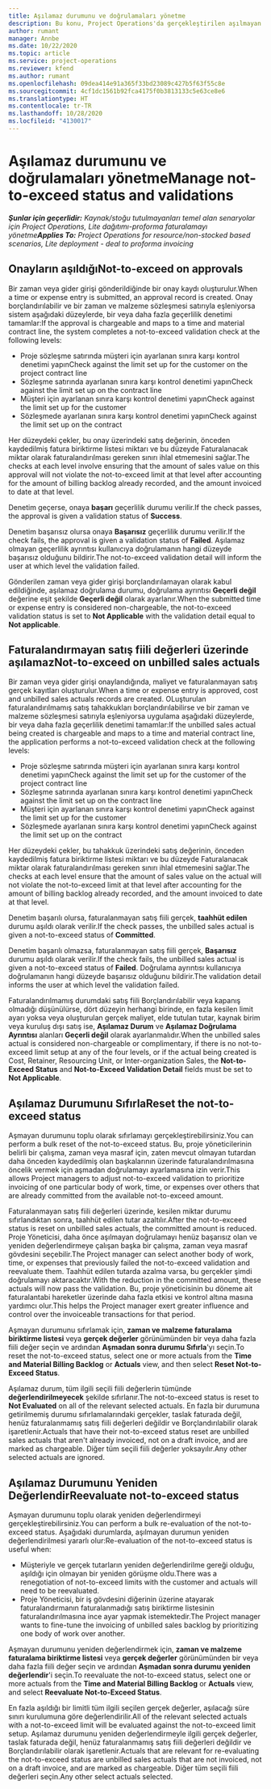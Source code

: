 ```yaml
---
title: Aşılamaz durumunu ve doğrulamaları yönetme
description: Bu konu, Project Operations'da gerçekleştirilen aşılmayan limit denetimleri hakkında bilgi sağlar.
author: rumant
manager: Annbe
ms.date: 10/22/2020
ms.topic: article
ms.service: project-operations
ms.reviewer: kfend
ms.author: rumant
ms.openlocfilehash: 09dea414e91a365f33bd23089c427b5f63f55c8e
ms.sourcegitcommit: 4cf1dc1561b92fca4175f0b3813133c5e63ce8e6
ms.translationtype: HT
ms.contentlocale: tr-TR
ms.lasthandoff: 10/28/2020
ms.locfileid: "4130017"
---
```

# <a name="manage-not-to-exceed-status-and-validations"></a><span data-ttu-id="d53ee-103">Aşılamaz durumunu ve doğrulamaları yönetme</span><span class="sxs-lookup"><span data-stu-id="d53ee-103">Manage not-to-exceed status and validations</span></span> 

<span data-ttu-id="d53ee-104">_**Şunlar için geçerlidir:** Kaynak/stoğu tutulmayanları temel alan senaryolar için Project Operations, Lite dağıtımı-proforma faturalamayı yönetme_</span><span class="sxs-lookup"><span data-stu-id="d53ee-104">_**Applies To:** Project Operations for resource/non-stocked based scenarios, Lite deployment - deal to proforma invoicing_</span></span>

## <a name="not-to-exceed-on-approvals"></a><span data-ttu-id="d53ee-105">Onayların aşıldığı</span><span class="sxs-lookup"><span data-stu-id="d53ee-105">Not-to-exceed on approvals</span></span>

<span data-ttu-id="d53ee-106">Bir zaman veya gider girişi gönderildiğinde bir onay kaydı oluşturulur.</span><span class="sxs-lookup"><span data-stu-id="d53ee-106">When a time or expense entry is submitted, an approval record is created.</span></span> <span data-ttu-id="d53ee-107">Onay borçlandırılabilir ve bir zaman ve malzeme sözleşmesi satırıyla eşleniyorsa sistem aşağıdaki düzeylerde, bir veya daha fazla geçerlilik denetimi tamamlar:</span><span class="sxs-lookup"><span data-stu-id="d53ee-107">If the approval is chargeable and maps to a time and material contract line, the system completes a not-to-exceed validation check at the following levels:</span></span>

  - <span data-ttu-id="d53ee-108">Proje sözleşme satırında müşteri için ayarlanan sınıra karşı kontrol denetimi yapın</span><span class="sxs-lookup"><span data-stu-id="d53ee-108">Check against the limit set up for the customer on the project contract line</span></span>
  - <span data-ttu-id="d53ee-109">Sözleşme satırında ayarlanan sınıra karşı kontrol denetimi yapın</span><span class="sxs-lookup"><span data-stu-id="d53ee-109">Check against the limit set up on the contract line</span></span>
  - <span data-ttu-id="d53ee-110">Müşteri için ayarlanan sınıra karşı kontrol denetimi yapın</span><span class="sxs-lookup"><span data-stu-id="d53ee-110">Check against the limit set up for the customer</span></span>
  - <span data-ttu-id="d53ee-111">Sözleşmede ayarlanan sınıra karşı kontrol denetimi yapın</span><span class="sxs-lookup"><span data-stu-id="d53ee-111">Check against the limit set up on the contract</span></span>

<span data-ttu-id="d53ee-112">Her düzeydeki çekler, bu onay üzerindeki satış değerinin, önceden kaydedilmiş fatura biriktirme listesi miktarı ve bu düzeyde Faturalanacak miktar olarak faturalandırılması gereken sınırı ihlal etmemesini sağlar.</span><span class="sxs-lookup"><span data-stu-id="d53ee-112">The checks at each level involve ensuring that the amount of sales value on this approval will not violate the not-to-exceed limit at that level after accounting for the amount of billing backlog already recorded, and the amount invoiced to date at that level.</span></span>

<span data-ttu-id="d53ee-113">Denetim geçerse, onaya **başarı** geçerlilik durumu verilir.</span><span class="sxs-lookup"><span data-stu-id="d53ee-113">If the check passes, the approval is given a validation status of **Success**.</span></span>

<span data-ttu-id="d53ee-114">Denetim başarısız olursa onaya **Başarısız** geçerlilik durumu verilir.</span><span class="sxs-lookup"><span data-stu-id="d53ee-114">If the check fails, the approval is given a validation status of **Failed**.</span></span> <span data-ttu-id="d53ee-115">Aşılamaz olmayan geçerlilik ayrıntısı kullanıcıya doğrulamanın hangi düzeyde başarısız olduğunu bildirir.</span><span class="sxs-lookup"><span data-stu-id="d53ee-115">The not-to-exceed validation detail will inform the user at which level the validation failed.</span></span>

<span data-ttu-id="d53ee-116">Gönderilen zaman veya gider girişi borçlandırılamayan olarak kabul edildiğinde, aşılamaz doğrulama durumu, doğrulama ayrıntısı **Geçerli değil** değerine eşit şekilde **Geçerli değil** olarak ayarlanır.</span><span class="sxs-lookup"><span data-stu-id="d53ee-116">When the submitted time or expense entry is considered non-chargeable, the not-to-exceed validation status is set to **Not Applicable** with the validation detail equal to **Not applicable**.</span></span>

## <a name="not-to-exceed-on-unbilled-sales-actuals"></a><span data-ttu-id="d53ee-117">Faturalandırmayan satış fiili değerleri üzerinde aşılamaz</span><span class="sxs-lookup"><span data-stu-id="d53ee-117">Not-to-exceed on unbilled sales actuals</span></span>

<span data-ttu-id="d53ee-118">Bir zaman veya gider girişi onaylandığında, maliyet ve faturalanmayan satış gerçek kayıtları oluşturulur.</span><span class="sxs-lookup"><span data-stu-id="d53ee-118">When a time or expense entry is approved, cost and unbilled sales actuals records are created.</span></span> <span data-ttu-id="d53ee-119">OLuşturulan faturalandırılmamış satış tahakkukları borçlandırılabilirse ve bir zaman ve malzeme sözleşmesi satırıyla eşleniyorsa uygulama aşağıdaki düzeylerde, bir veya daha fazla geçerlilik denetimi tamamlar:</span><span class="sxs-lookup"><span data-stu-id="d53ee-119">If the unbilled sales actual being created is chargeable and maps to a time and material contract line, the application performs a not-to-exceed validation check at the following levels:</span></span>

  - <span data-ttu-id="d53ee-120">Proje sözleşme satırında müşteri için ayarlanan sınıra karşı kontrol denetimi yapın</span><span class="sxs-lookup"><span data-stu-id="d53ee-120">Check against the limit set up for the customer of the project contract line</span></span>
  - <span data-ttu-id="d53ee-121">Sözleşme satırında ayarlanan sınıra karşı kontrol denetimi yapın</span><span class="sxs-lookup"><span data-stu-id="d53ee-121">Check against the limit set up on the contract line</span></span>
  - <span data-ttu-id="d53ee-122">Müşteri için ayarlanan sınıra karşı kontrol denetimi yapın</span><span class="sxs-lookup"><span data-stu-id="d53ee-122">Check against the limit set up for the customer</span></span>
  - <span data-ttu-id="d53ee-123">Sözleşmede ayarlanan sınıra karşı kontrol denetimi yapın</span><span class="sxs-lookup"><span data-stu-id="d53ee-123">Check against the limit set up on the contract</span></span>

<span data-ttu-id="d53ee-124">Her düzeydeki çekler, bu tahakkuk üzerindeki satış değerinin, önceden kaydedilmiş fatura biriktirme listesi miktarı ve bu düzeyde Faturalanacak miktar olarak faturalandırılması gereken sınırı ihlal etmemesini sağlar.</span><span class="sxs-lookup"><span data-stu-id="d53ee-124">The checks at each level ensure that the amount of sales value on the actual will not violate the not-to-exceed limit at that level after accounting for the amount of billing backlog already recorded, and the amount invoiced to date at that level.</span></span>

<span data-ttu-id="d53ee-125">Denetim başarılı olursa, faturalanmayan satış fiili gerçek, **taahhüt edilen** durumu aşıldı olarak verilir.</span><span class="sxs-lookup"><span data-stu-id="d53ee-125">If the check passes, the unbilled sales actual is given a not-to-exceed status of **Committed**.</span></span>

<span data-ttu-id="d53ee-126">Denetim başarılı olmazsa, faturalanmayan satış fiili gerçek, **Başarısız** durumu aşıldı olarak verilir.</span><span class="sxs-lookup"><span data-stu-id="d53ee-126">If the check fails, the unbilled sales actual is given a not-to-exceed status of **Failed**.</span></span> <span data-ttu-id="d53ee-127">Doğrulama ayrıntısı kullanıcıya doğrulamanın hangi düzeyde başarısız olduğunu bildirir.</span><span class="sxs-lookup"><span data-stu-id="d53ee-127">The validation detail informs the user at which level the validation failed.</span></span>

<span data-ttu-id="d53ee-128">Faturalandırılmamış durumdaki satış fiili Borçlandırılabilir veya kapanış olmadığı düşünülürse, dört düzeyin herhangi birinde, en fazla kesilen limit ayarı yoksa veya oluşturulan gerçek maliyet, elde tutulan tutar, kaynak birim veya kuruluş dışı satış ise, **Aşılamaz Durum** ve **Aşılamaz Doğrulama Ayrıntısı** alanları **Geçerli değil** olarak ayarlanmalıdır.</span><span class="sxs-lookup"><span data-stu-id="d53ee-128">When the unbilled sales actual is considered non-chargeable or complimentary, if there is no not-to-exceed limit setup at any of the four levels, or if the actual being created is Cost, Retainer, Resourcing Unit, or Inter-organization Sales, the **Not-to-Exceed Status** and **Not-to-Exceed Validation Detail** fields must be set to **Not Applicable**.</span></span>

## <a name="reset-the-not-to-exceed-status"></a><span data-ttu-id="d53ee-129">Aşılamaz Durumunu Sıfırla</span><span class="sxs-lookup"><span data-stu-id="d53ee-129">Reset the not-to-exceed status</span></span>

<span data-ttu-id="d53ee-130">Aşmayan durumunu toplu olarak sıfırlamayı gerçekleştirebilirsiniz.</span><span class="sxs-lookup"><span data-stu-id="d53ee-130">You can perform a bulk reset of the not-to-exceed status.</span></span> <span data-ttu-id="d53ee-131">Bu, proje yöneticilerinin belirli bir çalışma, zaman veya masraf için, zaten mevcut olmayan tutardan daha önceden kaydedilmiş olan başkalarının üzerinde faturalandırılmasına öncelik vermek için aşmadan doğrulamayı ayarlamasına izin verir.</span><span class="sxs-lookup"><span data-stu-id="d53ee-131">This allows Project managers to adjust not-to-exceed validation to prioritize invoicing of one particular body of work, time, or expenses over others that are already committed from the available not-to-exceed amount.</span></span>

<span data-ttu-id="d53ee-132">Faturalanmayan satış fiili değerleri üzerinde, kesilen miktar durumu sıfırlandıktan sonra, taahhüt edilen tutar azaltılır.</span><span class="sxs-lookup"><span data-stu-id="d53ee-132">After the not-to-exceed status is reset on unbilled sales actuals, the committed amount is reduced.</span></span> <span data-ttu-id="d53ee-133">Proje Yöneticisi, daha önce aşılmayan doğrulamayı henüz başarısız olan ve yeniden değerlendirmeye çalışan başka bir çalışma, zaman veya masraf gövdesini seçebilir.</span><span class="sxs-lookup"><span data-stu-id="d53ee-133">The Project manager can select another body of work, time, or expenses that previously failed the not-to-exceed validation and reevaluate them.</span></span> <span data-ttu-id="d53ee-134">Taahhüt edilen tutarda azalma varsa, bu gerçekler şimdi doğrulamayı aktaracaktır.</span><span class="sxs-lookup"><span data-stu-id="d53ee-134">With the reduction in the committed amount, these actuals will now pass the validation.</span></span> <span data-ttu-id="d53ee-135">Bu, proje yöneticisinin bu döneme ait faturalantabi hareketler üzerinde daha fazla etkisi ve kontrol altına masına yardımcı olur.</span><span class="sxs-lookup"><span data-stu-id="d53ee-135">This helps the Project manager exert greater influence and control over the invoiceable transactions for that period.</span></span>

<span data-ttu-id="d53ee-136">Aşmayan durumunu sıfırlamak için, **zaman ve malzeme faturalama biriktirme listesi** veya **gerçek değerler** görünümünden bir veya daha fazla fiili değer seçin ve ardından **Aşmadan sonra durumu Sıfırla**'yı seçin.</span><span class="sxs-lookup"><span data-stu-id="d53ee-136">To reset the not-to-exceed status, select one or more actuals from the **Time and Material Billing Backlog** or **Actuals** view, and then select **Reset Not-to-Exceed Status**.</span></span>

<span data-ttu-id="d53ee-137">Aşılamaz durum, tüm ilgili seçili fiili değerlerin tümünde **değerlendirilmeyecek** şekilde sıfırlanır.</span><span class="sxs-lookup"><span data-stu-id="d53ee-137">The not-to-exceed status is reset to **Not Evaluated** on all of the relevant selected actuals.</span></span> <span data-ttu-id="d53ee-138">En fazla bir durumuna getirilmemiş durumu sıfırlamalarındaki gerçekler, taslak faturada değil, henüz faturalanmamış satış fiili değerleri değildir ve Borçlandırılabilir olarak işaretlenir.</span><span class="sxs-lookup"><span data-stu-id="d53ee-138">Actuals that have their not-to-exceed status reset are unbilled sales actuals that aren't already invoiced, not on a draft invoice, and are marked as chargeable.</span></span> <span data-ttu-id="d53ee-139">Diğer tüm seçili fiili değerler yoksayılır.</span><span class="sxs-lookup"><span data-stu-id="d53ee-139">Any other selected actuals are ignored.</span></span>

## <a name="reevaluate-not-to-exceed-status"></a><span data-ttu-id="d53ee-140">Aşılamaz Durumunu Yeniden Değerlendir</span><span class="sxs-lookup"><span data-stu-id="d53ee-140">Reevaluate not-to-exceed status</span></span>

<span data-ttu-id="d53ee-141">Aşmayan durumunu toplu olarak yeniden değerlendirmeyi gerçekleştirebilirsiniz.</span><span class="sxs-lookup"><span data-stu-id="d53ee-141">You can perform a bulk re-evaluation of the not-to-exceed status.</span></span> <span data-ttu-id="d53ee-142">Aşağıdaki durumlarda, aşılmayan durumun yeniden değerlendirilmesi yararlı olur:</span><span class="sxs-lookup"><span data-stu-id="d53ee-142">Re-evaluation of the not-to-exceed status is useful when:</span></span>

  - <span data-ttu-id="d53ee-143">Müşteriyle ve gerçek tutarların yeniden değerlendirilme gereği olduğu, aşıldığı için olmayan bir yeniden görüşme oldu.</span><span class="sxs-lookup"><span data-stu-id="d53ee-143">There was a renegotiation of not-to-exceed limits with the customer and actuals will need to be reevaluated.</span></span>
  - <span data-ttu-id="d53ee-144">Proje Yöneticisi, bir iş gövdesini diğerinin üzerine atayarak faturalandırmanın faturalanmadığı satış biriktirme listesinin faturalandırılmasına ince ayar yapmak istemektedir.</span><span class="sxs-lookup"><span data-stu-id="d53ee-144">The Project manager wants to fine-tune the invoicing of unbilled sales backlog by prioritizing one body of work over another.</span></span>

<span data-ttu-id="d53ee-145">Aşmayan durumunu yeniden değerlendirmek için, **zaman ve malzeme faturalama biriktirme listesi** veya **gerçek değerler** görünümünden bir veya daha fazla fiili değer seçin ve ardından **Aşmadan sonra durumu yeniden değerlendir**'i seçin.</span><span class="sxs-lookup"><span data-stu-id="d53ee-145">To reevaluate the not-to-exceed status, select one or more actuals from the **Time and Material Billing Backlog** or **Actuals** view, and select **Reevaluate Not-to-Exceed Status**.</span></span>

<span data-ttu-id="d53ee-146">En fazla aşıldığı bir limitli tüm ilgili seçilen gerçek değerler, aşılacağı süre sınırı kurulumuna göre değerlendirilir.</span><span class="sxs-lookup"><span data-stu-id="d53ee-146">All of the relevant selected actuals with a not-to-exceed limit will be evaluated against the not-to-exceed limit setup.</span></span> <span data-ttu-id="d53ee-147">Aşılamaz durumunu yeniden değerlendirmeyle ilgili gerçek değerler, taslak faturada değil, henüz faturalanmamış satış fiili değerleri değildir ve Borçlandırılabilir olarak işaretlenir.</span><span class="sxs-lookup"><span data-stu-id="d53ee-147">Actuals that are relevant for re-evaluating the not-to-exceed status are unbilled sales actuals that are not invoiced, not on a draft invoice, and are marked as chargeable.</span></span> <span data-ttu-id="d53ee-148">Diğer tüm seçili fiili değerleri seçin.</span><span class="sxs-lookup"><span data-stu-id="d53ee-148">Any other select actuals selected.</span></span>
